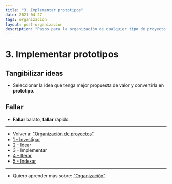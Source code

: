 ```yaml
---
title: "3. Implementar prototipos"
date: 2021-04-27
tags: organizacion
layout: post-organizacion
description: "Pasos para la organización de cualquier tipo de proyecto."
---
```


# 3. Implementar prototipos

## Tangibilizar ideas

- Seleccionar la idea que tenga mejor propuesta de valor y convertirla en **prototipo**.

## Fallar

- **Fallar** barato, **fallar** rápido.

***

- Volver a: ["Organización de proyectos"](organizar-proyectos-0)
- [1 - Investigar](organizar-proyectos-1)
- [2 - Idear](organizar-proyectos-2)
- 3 - Implementar
- [4 - Iterar](organizar-proyectos-4)
- [5 - Indexar](organizar-proyectos-5)

***

- Quiero aprender más sobre: ["Organización"](../00/organizacion)
